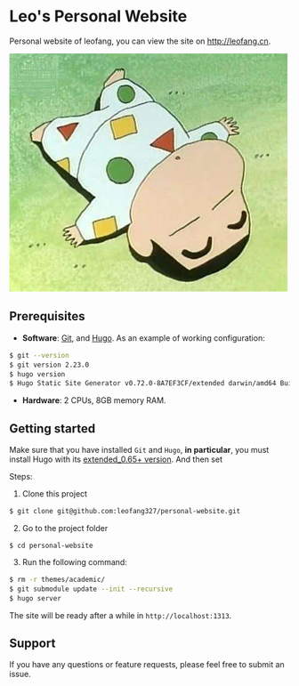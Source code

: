 # Leo's Personal Website

 Personal website of leofang, you can view the site on http://leofang.cn.

 ![avatar](./assets/images/wechat.jpeg)

## Prerequisites

* **Software**: [Git][git-install], and [Hugo][hugo-install]. As an example of working configuration:
```bash
$ git --version
$ git version 2.23.0
$ hugo version
$ Hugo Static Site Generator v0.72.0-8A7EF3CF/extended darwin/amd64 BuildDate: 2020-05-31T12:12:33Z
```

* **Hardware**: 2 CPUs, 8GB memory RAM.

## Getting started

Make sure that you have installed `Git` and `Hugo`, **in particular**, you must install Hugo with its [extended_0.65+ version][hugo-version]. And then set

Steps:

1. Clone this project
```bash
$ git clone git@github.com:leofang327/personal-website.git
```

2. Go to the project folder
```
$ cd personal-website
```

3. Run the following command:
```bash
$ rm -r themes/academic/
$ git submodule update --init --recursive
$ hugo server
```

The site will be ready after a while in `http://localhost:1313`.

## Support

If you have any questions or feature requests, please feel free to submit an issue.


[git-install]: https://git-scm.com/downloads

[hugo-install]: https://gohugo.io/getting-started/installing/#quick-install

[hugo-version]: https://github.com/gohugoio/hugo/releases
